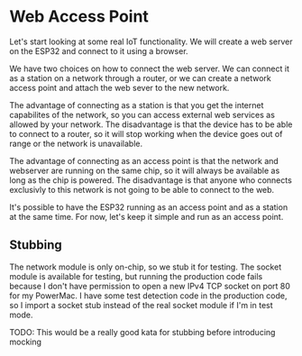 # Web Access Point

Let's start looking at some real IoT functionality.  We will create a web server on the ESP32 and connect to it using a browser.

We have two choices on how to connect the web server.  We can connect it as a station on a network through a router, or we can create a network access point and attach the web sever to the new network.

The advantage of connecting as a station is that you get the internet capabilites of the network, so you can access external web services as allowed by your network.  The disadvantage is that the device has to be able to connect to a router, so it will stop working when the device goes out of range or the network is unavailable.

The advantage of connecting as an access point is that the network and webserver are running on the same chip, so it will always be available as long as the chip is powered.  The disadvantage is that anyone who connects exclusivly to this network is not going to be able to connect to the web.

It's possible to have the ESP32 running as an access point and as a station at the same time.  For now, let's keep it simple and run as an access point.

## Stubbing
The network module is only on-chip, so we stub it for testing.  The socket module is available for testing, but running the production code fails because I don't have permission to open a new IPv4 TCP socket on port 80 for my PowerMac.  I have some test detection code in the production code, so I import a socket stub instead of the real socket module if I'm in test mode.

TODO:  This would be a really good kata for stubbing before introducing mocking